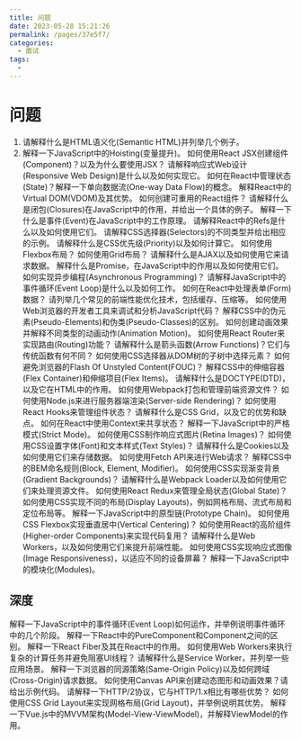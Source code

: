 ```yaml
---
title: 问题
date: 2023-05-28 15:21:26
permalink: /pages/37e5f7/
categories:
  - 面试
tags:
  - 
---
```

# 问题

1. 请解释什么是HTML语义化(Semantic HTML)并列举几个例子。
2. 解释一下JavaScript中的Hoisting(变量提升)。
如何使用React JSX创建组件(Component)？以及为什么要使用JSX？
请解释响应式Web设计(Responsive Web Design)是什么以及如何实现它。
如何在React中管理状态(State)？解释一下单向数据流(One-way Data Flow)的概念。
解释React中的Virtual DOM(VDOM)及其优势。
如何创建可重用的React组件？
请解释什么是闭包(Closures)在JavaScript中的作用，并给出一个具体的例子。
解释一下什么是事件(Event)在JavaScript中的工作原理。
请解释React中的Refs是什么以及如何使用它们。
请解释CSS选择器(Selectors)的不同类型并给出相应的示例。
请解释什么是CSS优先级(Priority)以及如何计算它。
如何使用Flexbox布局？
如何使用Grid布局？
请解释什么是AJAX以及如何使用它来请求数据。
解释什么是Promise，在JavaScript中的作用以及如何使用它们。
如何实现异步编程(Asynchronous Programming)？
请解释JavaScript中的事件循环(Event Loop)是什么以及如何工作。
如何在React中处理表单(Form)数据？
请列举几个常见的前端性能优化技术，包括缓存、压缩等。
如何使用Web浏览器的开发者工具来调试和分析JavaScript代码？
解释CSS中的伪元素(Pseudo-Elements)和伪类(Pseudo-Classes)的区别。
如何创建动画效果并解释不同类型的动画动作(Animation Motion)。
如何使用React Router来实现路由(Routing)功能？
请解释什么是箭头函数(Arrow Functions)？它们与传统函数有何不同？
如何使用CSS选择器从DOM树的子树中选择元素？
如何避免浏览器的Flash Of Unstyled Content(FOUC)？
解释CSS中的伸缩容器(Flex Container)和伸缩项目(Flex Items)。
请解释什么是DOCTYPE(DTD)，以及它在HTML中的作用。
如何使用Webpack打包和管理前端资源文件？
如何使用Node.js来进行服务器端渲染(Server-side Rendering)？
如何使用React Hooks来管理组件状态？
请解释什么是CSS Grid，以及它的优势和缺点。
如何在React中使用Context来共享状态？
解释一下JavaScript中的严格模式(Strict Mode)。
如何使用CSS制作响应式图片(Retina Images)？
如何使用CSS设置字体(Font)和文本样式(Text Styles)？
请解释什么是Cookies以及如何使用它们来存储数据。
如何使用Fetch API来进行Web请求？
解释CSS中的BEM命名规则(Block, Element, Modifier)。
如何使用CSS实现渐变背景(Gradient Backgrounds)？
请解释什么是Webpack Loader以及如何使用它们来处理资源文件。
如何使用React Redux来管理全局状态(Global State)？
如何使用CSS实现不同的布局(Display Layouts)，例如网格布局、流式布局和定位布局等。
解释一下JavaScript中的原型链(Prototype Chain)。
如何使用CSS Flexbox实现垂直居中(Vertical Centering)？
如何使用React的高阶组件(Higher-order Components)来实现代码复用？
请解释什么是Web Workers，以及如何使用它们来提升前端性能。
如何使用CSS实现响应式图像(Image Responsiveness)，以适应不同的设备屏幕？
解释一下JavaScript中的模块化(Modules)。


## 深度

解释一下JavaScript中的事件循环(Event Loop)如何运作，并举例说明事件循环中的几个阶段。
解释一下React中的PureComponent和Component之间的区别。
解释一下React Fiber及其在React中的作用。
如何使用Web Workers来执行复杂的计算任务并避免阻塞UI线程？
请解释什么是Service Worker，并列举一些应用场景。
解释一下浏览器的同源策略(Same-Origin Policy)以及如何跨域(Cross-Origin)请求数据。
如何使用Canvas API来创建动态图形和动画效果？请给出示例代码。
请解释一下HTTP/2协议，它与HTTP/1.x相比有哪些优势？
如何使用CSS Grid Layout来实现网格布局(Grid Layout)，并举例说明其优势。
解释一下Vue.js中的MVVM架构(Model-View-ViewModel)，并解释ViewModel的作用。